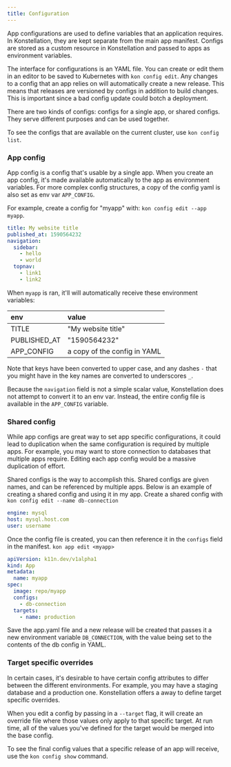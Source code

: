 ```yaml
---
title: Configuration
---
```


App configurations are used to define variables that an application requires. In Konstellation, they are kept separate from the main app manifest. Configs are stored as a custom resource in Konstellation and passed to apps as environment variables.

The interface for configurations is an YAML file. You can create or edit them in an editor to be saved to Kubernetes with `kon config edit`. Any changes to a config that an app relies on will automatically create a new release. This means that releases are versioned by configs in addition to build changes. This is important since a bad config update could botch a deployment.

There are two kinds of configs: configs for a single app, or shared configs. They serve different purposes and can be used together.

To see the configs that are available on the current cluster, use `kon config list`.

### App config

App config is a config that's usable by a single app. When you create an app config, it's made available automatically to the app as environment variables. For more complex config structures, a copy of the config yaml is also set as env var `APP_CONFIG`.

For example, create a config for "myapp" with: `kon config edit --app myapp`.

```yaml title="myapp.yaml"
title: My website title
published_at: 1590564232
navigation:
  sidebar:
    - hello
    - world
  topnav:
    - link1
    - link2
```

When `myapp` is ran, it'll will automatically receive these environment variables:

| env          | value              |
|:------------ |:------------------ |
| TITLE        | "My website title" |
| PUBLISHED_AT | "1590564232"       |
| APP_CONFIG   | a copy of the config in YAML |

Note that keys have been converted to upper case, and any dashes `-` that you might have in the key names are converted to underscores `_`.

Because the `navigation` field is not a simple scalar value, Konstellation does not attempt to convert it to an env var. Instead, the entire config file is available in the `APP_CONFIG` variable.

### Shared config

While app configs are great way to set app specific configurations, it could lead to duplication when the same configuration is required by multiple apps. For example, you may want to store connection to databases that multiple apps require. Editing each app config would be a massive duplication of effort.

Shared configs is the way to accomplish this. Shared configs are given names, and can be referenced by multiple apps. Below is an example of creating a shared config and using it in my app. Create a shared config with `kon config edit --name db-connection`

```yaml title="db-connection.yaml"
engine: mysql
host: mysql.host.com
user: username
```

Once the config file is created, you can then reference it in the `configs` field in the manifest. `kon app edit <myapp>`

```yaml title="App.yaml"
apiVersion: k11n.dev/v1alpha1
kind: App
metadata:
  name: myapp
spec:
  image: repo/myapp
  configs:
    - db-connection
  targets:
    - name: production
```

Save the app.yaml file and a new release will be created that passes it a new environment variable `DB_CONNECTION`, with the value being set to the contents of the db config in YAML.

### Target specific overrides

In certain cases, it's desirable to have certain config attributes to differ between the different environments. For example, you may have a staging database and a production one. Konstellation offers a away to define target specific overrides.

When you edit a config by passing in a `--target` flag, it will create an override file where those values only apply to that specific target. At run time, all of the values you've defined for the target would be merged into the base config.

To see the final config values that a specific release of an app will receive, use the `kon config show` command.
